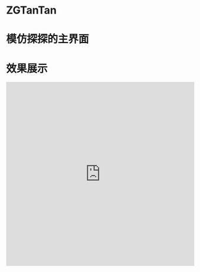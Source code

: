 # ZGTanTan
# 模仿探探的主界面
# 效果展示
<iframe height=498 width=510 src="https://github.com/MR-Zong/ZGTanTan/blob/master/ZGTanTan/ZGTanTan/ZGTanTan.mov" frameborder=0 allowfullscreen></iframe>
